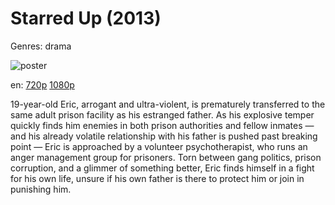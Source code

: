 # Starred Up (2013)

Genres: drama

![poster](http://image.tmdb.org/t/p/w500/cP5vXTItgkNahGEsaIHudbdIDRG.jpg)

en:
  [720p](magnet:?xt=urn:btih:2f16a2072c8e8f7e8828ebe5ebe13a87a8b8caf4&dn=Starred+Up+%282013%29+720p+BrRip+x264+-+YIFY&tr=udp%3A%2F%2Ftracker.openbittorrent.com%3A80%2Fannounce&tr=udp%3A%2F%2Fglotorrents.pw%3A6969%2Fannounce&tr=udp%3A%2F%2Ftracker.openbittorrent.com%3A80%2Fannounce&tr=udp%3A%2F%2Ftracker.opentrackr.org%3A1337%2Fannounce&tr=udp%3A%2F%2Fzer0day.to%3A1337%2Fannounce&tr=udp%3A%2F%2Ftracker.coppersurfer.tk%3A6969%2Fannounce)
  [1080p](magnet:?xt=urn:btih:c0685747b955108b69dd71a85315ae029e98d7fe&dn=Starred+Up+%282013%29+1080p+BrRip+x264+-+YIFY&tr=udp%3A%2F%2Ftracker.openbittorrent.com%3A80%2Fannounce&tr=udp%3A%2F%2Fglotorrents.pw%3A6969%2Fannounce&tr=udp%3A%2F%2Ftracker.openbittorrent.com%3A80%2Fannounce&tr=udp%3A%2F%2Ftracker.opentrackr.org%3A1337%2Fannounce&tr=udp%3A%2F%2Fzer0day.to%3A1337%2Fannounce&tr=udp%3A%2F%2Ftracker.coppersurfer.tk%3A6969%2Fannounce)
  


19-year-old Eric, arrogant and ultra-violent, is prematurely transferred to the same adult prison facility as his estranged father. As his explosive temper quickly finds him enemies in both prison authorities and fellow inmates — and his already volatile relationship with his father is pushed past breaking point — Eric is approached by a volunteer psychotherapist, who runs an anger management group for prisoners. Torn between gang politics, prison corruption, and a glimmer of something better, Eric finds himself in a fight for his own life, unsure if his own father is there to protect him or join in punishing him.